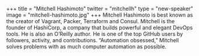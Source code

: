+++
title = "Mitchell Hashimoto"
twitter = "mitchellh"
type = "new-speaker"
image = "mitchell-hashimoto.jpg"
+++
Mitchell Hashimoto is best known as the creator of Vagrant, Packer, Terraform and Consul. Mitchell is the founder of HashiCorp, a company that builds powerful and elegant DevOps tools. He is also an O’Reilly author. He is one of the top GitHub users by followers, activity, and contributions. “Automation obsessed,” Mitchell solves problems with as much computer automation as possible.